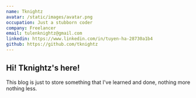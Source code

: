 ```yaml
---
name: Tknightz
avatar: /static/images/avatar.png
occupation: Just a stubborn coder
company: Freelancer
email: tulenknightz@gmail.com
linkedin: https://www.linkedin.com/in/tuyen-ha-28730a1b4
github: https://github.com/tknightz
---
```


## Hi! Tknightz's here!

This blog is just to store something that I've learned and done, nothing more
nothing less.
